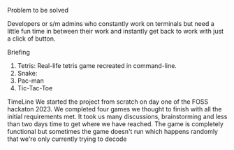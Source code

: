 Problem to be solved

Developers or s/m admins who constantly work on terminals but need a little fun time in between their work and instantly get back to work with just a click of button. 

Briefing

1. Tetris: Real-life tetris game recreated in command-line.
2. Snake: 
3. Pac-man
4. Tic-Tac-Toe

TimeLine
 We started the project from scratch on day one of the FOSS hackaton 2023.
 We completed four games we thought to finish with all the initial requirements met. 
 It took us many discussions, brainstorming and less than two days time to get where we have reached. 
 The game is completely functional but sometimes the game doesn't run which happens randomly that we're only currently trying to decode